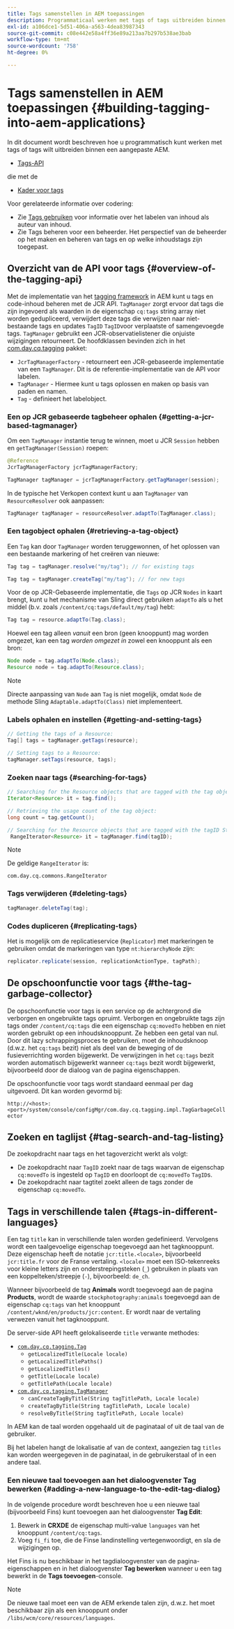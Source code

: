 ```yaml
---
title: Tags samenstellen in AEM toepassingen
description: Programmaticaal werken met tags of tags uitbreiden binnen een aangepaste AEM.
exl-id: a106dce1-5d51-406a-a563-4dea83987343
source-git-commit: c08e442e58a4ff36e89a213aa7b297b538ae3bab
workflow-type: tm+mt
source-wordcount: '758'
ht-degree: 0%

---
```


# Tags samenstellen in AEM toepassingen {#building-tagging-into-aem-applications}

In dit document wordt beschreven hoe u programmatisch kunt werken met tags of tags wilt uitbreiden binnen een aangepaste AEM.

* [Tags-API](https://www.adobe.io/experience-manager/reference-materials/cloud-service/javadoc/com/day/cq/tagging/package-summary.html)

die met de

* [Kader voor tags](tagging-framework.md)

Voor gerelateerde informatie over codering:

* Zie [Tags gebruiken](/help/sites-cloud/authoring/features/tags.md) voor informatie over het labelen van inhoud als auteur van inhoud.
* Zie Tags beheren voor een beheerder. Het perspectief van de beheerder op het maken en beheren van tags en op welke inhoudstags zijn toegepast.

## Overzicht van de API voor tags {#overview-of-the-tagging-api}

Met de implementatie van het [tagging framework](tagging-framework.md) in AEM kunt u tags en code-inhoud beheren met de JCR API. `TagManager` zorgt ervoor dat tags die zijn ingevoerd als waarden in de eigenschap  `cq:tags` string array niet worden gedupliceerd, verwijdert deze tags die verwijzen naar niet-bestaande tags en updates  `TagID`  `TagID`voor verplaatste of samengevoegde tags. `TagManager` gebruikt een JCR-observatielistener die onjuiste wijzigingen retourneert. De hoofdklassen bevinden zich in het [com.day.cq.tagging](https://www.adobe.io/experience-manager/reference-materials/cloud-service/javadoc/com/day/cq/tagging/package-summary.html) pakket:

* `JcrTagManagerFactory` - retourneert een JCR-gebaseerde implementatie van een  `TagManager`. Dit is de referentie-implementatie van de API voor labelen.
* `TagManager` - Hiermee kunt u tags oplossen en maken op basis van paden en namen.
* `Tag` - definieert het labelobject.

### Een op JCR gebaseerde tagbeheer ophalen {#getting-a-jcr-based-tagmanager}

Om een `TagManager` instantie terug te winnen, moet u JCR `Session` hebben en `getTagManager(Session)` roepen:

```java
@Reference
JcrTagManagerFactory jcrTagManagerFactory;

TagManager tagManager = jcrTagManagerFactory.getTagManager(session);
```

In de typische het Verkopen context kunt u aan `TagManager` van `ResourceResolver` ook aanpassen:

```java
TagManager tagManager = resourceResolver.adaptTo(TagManager.class);
```

### Een tagobject ophalen {#retrieving-a-tag-object}

Een `Tag` kan door `TagManager` worden teruggewonnen, of het oplossen van een bestaande markering of het creëren van nieuwe:

```java
Tag tag = tagManager.resolve("my/tag"); // for existing tags

Tag tag = tagManager.createTag("my/tag"); // for new tags
```

Voor de op JCR-Gebaseerde implementatie, die `Tags` op JCR `Nodes` in kaart brengt, kunt u het mechanisme van Sling direct gebruiken `adaptTo` als u het middel (b.v. zoals `/content/cq:tags/default/my/tag`) hebt:

```java
Tag tag = resource.adaptTo(Tag.class);
```

Hoewel een tag alleen *vanuit* een bron (geen knooppunt) mag worden omgezet, kan een tag *worden omgezet in* zowel een knooppunt als een bron:

```java
Node node = tag.adaptTo(Node.class);
Resource node = tag.adaptTo(Resource.class);
```

>[!NOTE]
>
>Directe aanpassing van `Node` aan `Tag` is niet mogelijk, omdat `Node` de methode Sling `Adaptable.adaptTo(Class)` niet implementeert.

### Labels ophalen en instellen {#getting-and-setting-tags}

```java
// Getting the tags of a Resource:
Tag[] tags = tagManager.getTags(resource);

// Setting tags to a Resource:
tagManager.setTags(resource, tags);
```

### Zoeken naar tags {#searching-for-tags}

```java
// Searching for the Resource objects that are tagged with the tag object:
Iterator<Resource> it = tag.find();

// Retrieving the usage count of the tag object:
long count = tag.getCount();

// Searching for the Resource objects that are tagged with the tagID String:
 RangeIterator<Resource> it = tagManager.find(tagID);
```

>[!NOTE]
>
>De geldige `RangeIterator` is:
>
>`com.day.cq.commons.RangeIterator`

### Tags verwijderen {#deleting-tags}

```java
tagManager.deleteTag(tag);
```

### Codes dupliceren {#replicating-tags}

Het is mogelijk om de replicatieservice (`Replicator`) met markeringen te gebruiken omdat de markeringen van type `nt:hierarchyNode` zijn:

```java
replicator.replicate(session, replicationActionType, tagPath);
```

## De opschoonfunctie voor tags {#the-tag-garbage-collector}

De opschoonfunctie voor tags is een service op de achtergrond die verborgen en ongebruikte tags opruimt. Verborgen en ongebruikte tags zijn tags onder `/content/cq:tags` die een eigenschap `cq:movedTo` hebben en niet worden gebruikt op een inhoudsknooppunt. Ze hebben een getal van nul. Door dit lazy schrappingsproces te gebruiken, moet de inhoudsknoop (d.w.z. het `cq:tags` bezit) niet als deel van de beweging of de fusieverrichting worden bijgewerkt. De verwijzingen in het `cq:tags` bezit worden automatisch bijgewerkt wanneer `cq:tags` bezit wordt bijgewerkt, bijvoorbeeld door de dialoog van de pagina eigenschappen.

De opschoonfunctie voor tags wordt standaard eenmaal per dag uitgevoerd. Dit kan worden gevormd bij:

`http://<host>:<port>/system/console/configMgr/com.day.cq.tagging.impl.TagGarbageCollector`

## Zoeken en taglijst {#tag-search-and-tag-listing}

De zoekopdracht naar tags en het tagoverzicht werkt als volgt:

* De zoekopdracht naar `TagID` zoekt naar de tags waarvan de eigenschap `cq:movedTo` is ingesteld op `TagID` en doorloopt de `cq:movedTo` `TagID`s.
* De zoekopdracht naar tagtitel zoekt alleen de tags zonder de eigenschap `cq:movedTo`.

## Tags in verschillende talen {#tags-in-different-languages}

Een tag `title` kan in verschillende talen worden gedefinieerd. Vervolgens wordt een taalgevoelige eigenschap toegevoegd aan het tagknooppunt. Deze eigenschap heeft de notatie `jcr:title.<locale>`, bijvoorbeeld `jcr:title.fr` voor de Franse vertaling. `<locale>` moet een ISO-tekenreeks voor kleine letters zijn en onderstrepingsteken (`_`) gebruiken in plaats van een koppelteken/streepje (`-`), bijvoorbeeld:  `de_ch`.

Wanneer bijvoorbeeld de tag **Animals** wordt toegevoegd aan de pagina **Products**, wordt de waarde `stockphotography:animals` toegevoegd aan de eigenschap `cq:tags` van het knooppunt `/content/wknd/en/products/jcr:content`. Er wordt naar de vertaling verwezen vanuit het tagknooppunt.

De server-side API heeft gelokaliseerde `title` verwante methodes:

* [`com.day.cq.tagging.Tag`](https://www.adobe.io/experience-manager/reference-materials/cloud-service/javadoc/com/day/cq/tagging/Tag.html)
   * `getLocalizedTitle(Locale locale)`
   * `getLocalizedTitlePaths()`
   * `getLocalizedTitles()`
   * `getTitle(Locale locale)`
   * `getTitlePath(Locale locale)`
* [`com.day.cq.tagging.TagManager`](https://www.adobe.io/experience-manager/reference-materials/cloud-service/javadoc/com/day/cq/tagging/TagManager.html)
   * `canCreateTagByTitle(String tagTitlePath, Locale locale)`
   * `createTagByTitle(String tagTitlePath, Locale locale)`
   * `resolveByTitle(String tagTitlePath, Locale locale)`

In AEM kan de taal worden opgehaald uit de paginataal of uit de taal van de gebruiker.

Bij het labelen hangt de lokalisatie af van de context, aangezien tag `titles` kan worden weergegeven in de paginataal, in de gebruikerstaal of in een andere taal.

### Een nieuwe taal toevoegen aan het dialoogvenster Tag bewerken {#adding-a-new-language-to-the-edit-tag-dialog}

In de volgende procedure wordt beschreven hoe u een nieuwe taal (bijvoorbeeld Fins) kunt toevoegen aan het dialoogvenster **Tag Edit**:

1. Bewerk in **CRXDE** de eigenschap multi-value `languages` van het knooppunt `/content/cq:tags`.
1. Voeg `fi_fi` toe, die de Finse landinstelling vertegenwoordigt, en sla de wijzigingen op.

Het Fins is nu beschikbaar in het tagdialoogvenster van de pagina-eigenschappen en in het dialoogvenster **Tag bewerken** wanneer u een tag bewerkt in de **Tags toevoegen**-console.

>[!NOTE]
>
>De nieuwe taal moet een van de AEM erkende talen zijn, d.w.z. het moet beschikbaar zijn als een knooppunt onder `/libs/wcm/core/resources/languages`.
